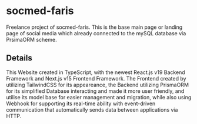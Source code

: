 # socmed-faris

<p>Freelance project of socmed-faris. This is the base main page or landing page of social media which already connected to the mySQL database via PrsimaORM scheme.</p>

<h2>Details</h2>

<p>This Website created in TypeScript, with the newest React.js v19 Backend Framework and Next.js v15 Frontend Framework. 
The Frontend created by utilizing TailwindCSS for its appeareance, the Backend utilizing PrismaORM for its simplified Database interacting and made it more user friendly, and utilise its model base for easier management and migration, while also using Webhook for supporting its real-time ability with event-driven communication that automatically sends data between applications via HTTP.
</p>
